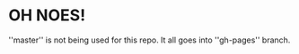 OH NOES!
=======

''master'' is not being used for this repo.  It all goes into ''gh-pages'' branch.
